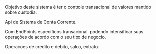 Objetivo deste sistema é ter o controle transacional de valores mantido sobre custodia.

Api de Sistema de Conta Corrente.

Com EndPoints especificos transacional. podendo intensificar suas operações de acordo com o seu tipo de negocio.

Operacoes de credito e debito, saldo, extrato.
